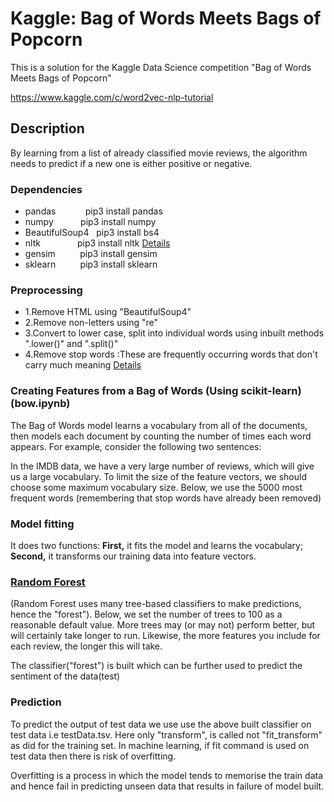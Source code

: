 # Kaggle: Bag of Words Meets Bags of Popcorn
This is a solution for the Kaggle Data Science competition "Bag of Words Meets Bags of Popcorn"

https://www.kaggle.com/c/word2vec-nlp-tutorial

## Description
By learning from a list of already classified movie reviews, the algorithm needs to predict if a new one is either positive or 
negative. 

### Dependencies
- pandas &nbsp; &nbsp;&nbsp; &nbsp; &nbsp; &nbsp; pip3 install pandas
- numpy &nbsp; &nbsp; &nbsp; &nbsp; &nbsp;&nbsp;pip3 install numpy
- BeautifulSoup4 &nbsp; pip3 install bs4
- nltk &nbsp; &nbsp; &nbsp;&nbsp; &nbsp;&nbsp; &nbsp; &nbsp; pip3 install nltk [Details](http://www.nltk.org/install.html)
- gensim &nbsp; &nbsp;&nbsp; &nbsp; &nbsp; pip3 install gensim
- sklearn &nbsp; &nbsp;&nbsp; &nbsp; &nbsp; pip3 install sklearn


### Preprocessing

- 1.Remove HTML using "BeautifulSoup4"
- 2.Remove non-letters using "re" 
- 3.Convert to lower case, split into individual words using inbuilt methods ".lower()" and ".split()"
- 4.Remove stop words :These are frequently occurring words that don't carry much meaning [Details](https://en.wikipedia.org/wiki/Stop_words)

### Creating Features from a Bag of Words (Using scikit-learn) (bow.ipynb)

The Bag of Words model learns a vocabulary from all of the documents, then models each document by counting the number of times 
each word appears. For example, consider the following two sentences:

In the IMDB data, we have a very large number of reviews, which will give us a large vocabulary. To limit the size of the feature
vectors, we should choose some maximum vocabulary size. Below, we use the 5000 most frequent words 
(remembering that stop words have already been removed)

### Model fitting

It does two functions: 
**First,** it fits the model and learns the vocabulary; 
**Second,** it transforms our training data into feature vectors.


### [Random Forest](http://scikit-learn.org/stable/modules/generated/sklearn.ensemble.RandomForestClassifier.html)

(Random Forest uses many tree-based classifiers to make predictions, hence the "forest"). Below, we set the number of trees to 100 as a reasonable default value. More trees may (or may not) perform better, but will certainly take longer to run. Likewise, the more features you include for each review, the longer this will take.

The classifier("forest") is built which can be further used to predict the sentiment of the data(test)

### Prediction

To predict the output of test data we use use the above built classifier on test data i.e testData.tsv. Here only "transform",
is called not "fit_transform" as did for the training set. In machine learning, if fit command is used on test data then
there is risk of overfitting. 

Overfitting is a process in which the model tends to memorise the train data and hence fail in predicting unseen data that
results in failure of model built.




